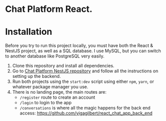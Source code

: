 # Chat Platform React.
# Installation

Before you try to run this project locally, you must have both the React & NestJS project, as well as a SQL database. I use MySQL, but you can switch to another database like PostgreSQL very easily.

1. Clone this repository and install all dependencies.
2. Go to [Chat Platform NestJS repository](https://github.com/stuyy/chat-platform-nestjs) and follow all the instructions on setting up the backend.
3. Run both projects using the `start:dev` script using either `npm`, `yarn`, or whatever package manager you use.
4. There is no landing page, the main routes are:
   - `/register` route to create an account
   - `/login` to login to the app
   - `/conversations` is where all the magic happens
for the back end access: https://github.com/yigagilbert/react_chat_app_back_end